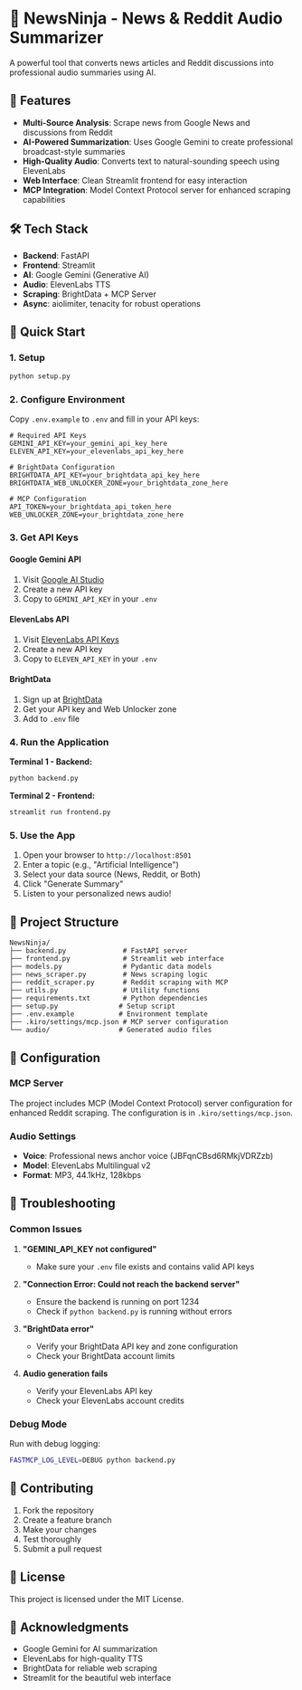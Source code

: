 # 🥷 NewsNinja - News & Reddit Audio Summarizer

A powerful tool that converts news articles and Reddit discussions into professional audio summaries using AI.

## 🌟 Features

- **Multi-Source Analysis**: Scrape news from Google News and discussions from Reddit
- **AI-Powered Summarization**: Uses Google Gemini to create professional broadcast-style summaries
- **High-Quality Audio**: Converts text to natural-sounding speech using ElevenLabs
- **Web Interface**: Clean Streamlit frontend for easy interaction
- **MCP Integration**: Model Context Protocol server for enhanced scraping capabilities

## 🛠️ Tech Stack

- **Backend**: FastAPI
- **Frontend**: Streamlit
- **AI**: Google Gemini (Generative AI)
- **Audio**: ElevenLabs TTS
- **Scraping**: BrightData + MCP Server
- **Async**: aiolimiter, tenacity for robust operations

## 🚀 Quick Start

### 1. Setup
```bash
python setup.py
```

### 2. Configure Environment
Copy `.env.example` to `.env` and fill in your API keys:

```env
# Required API Keys
GEMINI_API_KEY=your_gemini_api_key_here
ELEVEN_API_KEY=your_elevenlabs_api_key_here

# BrightData Configuration
BRIGHTDATA_API_KEY=your_brightdata_api_key_here
BRIGHTDATA_WEB_UNLOCKER_ZONE=your_brightdata_zone_here

# MCP Configuration
API_TOKEN=your_brightdata_api_token_here
WEB_UNLOCKER_ZONE=your_brightdata_zone_here
```

### 3. Get API Keys

#### Google Gemini API
1. Visit [Google AI Studio](https://aistudio.google.com/app/apikey)
2. Create a new API key
3. Copy to `GEMINI_API_KEY` in your `.env`

#### ElevenLabs API
1. Visit [ElevenLabs API Keys](https://elevenlabs.io/app/settings/api-keys)
2. Create a new API key
3. Copy to `ELEVEN_API_KEY` in your `.env`

#### BrightData
1. Sign up at [BrightData](https://brightdata.com/)
2. Get your API key and Web Unlocker zone
3. Add to `.env` file

### 4. Run the Application

**Terminal 1 - Backend:**
```bash
python backend.py
```

**Terminal 2 - Frontend:**
```bash
streamlit run frontend.py
```

### 5. Use the App
1. Open your browser to `http://localhost:8501`
2. Enter a topic (e.g., "Artificial Intelligence")
3. Select your data source (News, Reddit, or Both)
4. Click "Generate Summary"
5. Listen to your personalized news audio!

## 📁 Project Structure

```
NewsNinja/
├── backend.py              # FastAPI server
├── frontend.py             # Streamlit web interface
├── models.py               # Pydantic data models
├── news_scraper.py         # News scraping logic
├── reddit_scraper.py       # Reddit scraping with MCP
├── utils.py                # Utility functions
├── requirements.txt        # Python dependencies
├── setup.py               # Setup script
├── .env.example           # Environment template
├── .kiro/settings/mcp.json # MCP server configuration
└── audio/                 # Generated audio files
```

## 🔧 Configuration

### MCP Server
The project includes MCP (Model Context Protocol) server configuration for enhanced Reddit scraping. The configuration is in `.kiro/settings/mcp.json`.

### Audio Settings
- **Voice**: Professional news anchor voice (JBFqnCBsd6RMkjVDRZzb)
- **Model**: ElevenLabs Multilingual v2
- **Format**: MP3, 44.1kHz, 128kbps

## 🐛 Troubleshooting

### Common Issues

1. **"GEMINI_API_KEY not configured"**
   - Make sure your `.env` file exists and contains valid API keys

2. **"Connection Error: Could not reach the backend server"**
   - Ensure the backend is running on port 1234
   - Check if `python backend.py` is running without errors

3. **"BrightData error"**
   - Verify your BrightData API key and zone configuration
   - Check your BrightData account limits

4. **Audio generation fails**
   - Verify your ElevenLabs API key
   - Check your ElevenLabs account credits

### Debug Mode
Run with debug logging:
```bash
FASTMCP_LOG_LEVEL=DEBUG python backend.py
```

## 🤝 Contributing

1. Fork the repository
2. Create a feature branch
3. Make your changes
4. Test thoroughly
5. Submit a pull request

## 📄 License

This project is licensed under the MIT License.

## 🙏 Acknowledgments

- Google Gemini for AI summarization
- ElevenLabs for high-quality TTS
- BrightData for reliable web scraping
- Streamlit for the beautiful web interface